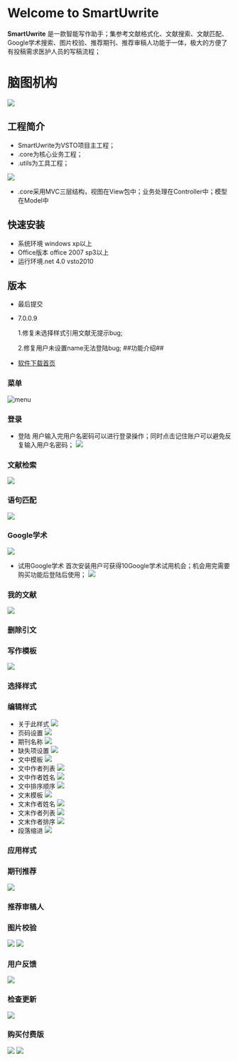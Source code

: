 # Welcome to SmartUwrite

**SmartUwrite** 是一款智能写作助手；集参考文献格式化、文献搜索、文献匹配、Google学术搜索、图片校验、推荐期刊、推荐审稿人功能于一体，极大的方便了有投稿需求医护人员的写稿流程；

# 脑图机构 #
![](http://i.imgur.com/2bEr8KK.png)

## 工程简介 ##

- SmartUwrite为VSTO项目主工程；
- .core为核心业务工程；
- .utils为工具工程；

![](http://i.imgur.com/M8MvZgH.jpg)

- .core采用MVC三层结构，视图在View包中；业务处理在Controller中；模型在Model中
## 快速安装 ##

- 系统环境 windows xp以上
- Office版本 office 2007 sp3以上
- 运行环境.net 4.0 vsto2010

## 版本 ##

- 最后提交
- 7.0.0.9

	1.修复未选择样式引用文献无提示bug;
		
	2.修复用户未设置name无法登陆bug;
##功能介绍##

- [软件下载首页](http://smartuwrite.bimt.com/)
### 菜单 ###
![menu](http://i.imgur.com/UqrSTnA.jpg)
### 登录 ###
- 登陆
用户输入完用户名密码可以进行登录操作；同时点击记住账户可以避免反复输入用户名密码；
![](http://i.imgur.com/atPvHS3.jpg)
### 文献检索 ###
![](http://i.imgur.com/EcurqyL.jpg)
### 语句匹配 ###
![](http://i.imgur.com/1oJ7XTd.jpg)
### Google学术 ###
![](http://i.imgur.com/IADwUSG.jpg)
- 试用Google学术
首次安装用户可获得10Google学术试用机会；机会用完需要购买功能后登陆后使用；
![](http://i.imgur.com/U1OfsSL.jpg)
### 我的文献 ###
![](http://i.imgur.com/gyYc9kV.jpg)
### 删除引文 ###
### 写作模板 ###
![](http://i.imgur.com/4sKjpZE.jpg)
### 选择样式 ###
### 编辑样式 ###
- 关于此样式
![](http://i.imgur.com/UiZ7ZgQ.jpg)
- 页码设置
![](http://i.imgur.com/GIQwuGL.jpg)
- 期刊名称
![](http://i.imgur.com/pbZcZge.jpg)
- 缺失项设置
![](http://i.imgur.com/5fuHgiy.jpg)
- 文中模板
![](http://i.imgur.com/Zd6fYAW.jpg)
- 文中作者列表
![](http://i.imgur.com/LVILuSb.jpg)
- 文中作者姓名
![](http://i.imgur.com/IVRYniI.jpg)
- 文中排序顺序
![](http://i.imgur.com/fWKGYxQ.jpg)
- 文末模板
![](http://i.imgur.com/oUXgeP9.jpg)
- 文末作者姓名
![](http://i.imgur.com/vf8AlsT.jpg)
- 文末作者列表
![](http://i.imgur.com/kt2jQk1.jpg)
- 文末作者排序
![](http://i.imgur.com/GF6hWXY.jpg)
- 段落缩进
![](http://i.imgur.com/Nh550bk.jpg)
### 应用样式 ###
### 期刊推荐 ###
![](http://i.imgur.com/dnewc2I.jpg)
### 推荐审稿人 ###

### 图片校验 ###
![](http://i.imgur.com/8BHQbjf.jpg)
![](http://i.imgur.com/JTK20Ki.jpg)
### 用户反馈 ###
![](http://i.imgur.com/4xp2cf6.jpg)
### 检查更新 ###
![](http://i.imgur.com/4jOIOBN.jpg)
### 购买付费版 ###
![](http://i.imgur.com/qRCv4lF.jpg)
![](http://i.imgur.com/AhgwSAZ.jpg)
